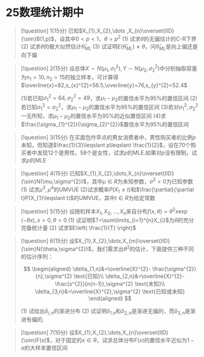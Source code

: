 # 25数理统计期中

> [!question] 1(15分)
> 已知$X_{1},X_{2},\dots ,X_{n}\overset{IID}{\sim}B(1,p)$，设其中$0<p<1$，$\theta=p^{2}$
> (1) 试求$\theta$的无偏估计的C-R下界
> (2) 试求$\theta$的极大似然估计$\hat\theta_{ML}$
> (3) 试证明$E(\hat{\theta}_{ML})\neq\theta$，问$\hat{\theta}_{ML}$是向上偏还是向下偏



> [!question] 2(15分)
> 设总体$X\sim N(\mu_{1},\sigma_{1}^{2}),Y\sim N(\mu_{2},\sigma_{2}^{2})$中分别抽取容量为$n_{1}=10,n_{2}=15$的独立样本，可计算得$\overline{x}=82,s_{x}^{2}=56.5,\overline{y}=76,s_{y}^{2}=52.4$
>
> (1)若已知$\sigma_{1}^{2}=64,\sigma_{2}^{2}=49$，求$\mu_{1}-\mu_{2}$的置信水平为95%的置信区间
> (2)若已知$\sigma_{1}^{2}=\sigma_{2}^{2}$，求$\mu_{1}-\mu_{2}$的置信水平为95%的置信区间
> (3)若对$\sigma_{1}^{2},\sigma_{2}^{2}$一无所知，求$\mu_{1}-\mu_{2}$的置信水平为95%的近似置信区间
> (4)求$\frac{\sigma_{1}^{2}}{\sigma_{2}^{2}}$置信水平为95%的置信区间




> [!question] 3(15分)
> 在买面包作早点的男女消费者中，男性购买者的比例$p$未知，但知道$\frac{1}{3}\leqslant p\leqslant  \frac{1}{2}$，设在70个购买者中发现12个是男性，58个是女性，试求$p$的MLE.如果对$p$没有限制，试求$p$的MLE



> [!question] 4(15分)
> 已知$X_{1},X_{2},\dots,X_{n}\overset{IID}{\sim}N(\mu,\sigma^{2})$，其中$\mu\in R$为未知参数，$\sigma^{2}>0$为已知参数
> (1) 试求$\mu^{3},\mu^{4}$的UMVUE
> (2)试求概率$P(X_{1}\leqslant t)$和$\frac{\partial}{\partial t}P(X_{1}\leqslant t)$的UMVUE，其中$t\in R$为给定常数



> [!question] 5(15分)
> 设随机样本$X_{1},X_{2},\dots,X_{n}$来自分布$f(x,\theta)=\theta^{2}x\exp(-\theta x),x>0,\theta>0$
> (1) 试证明$T=\sum\limits_{i=1}^{n}X_{i}$为$\theta$的充分完备统计量
> (2) 试求$E\left( \frac{1}{T} \right)$



> [!question] 6(15分)
> 设$X_{1},X_{2},\dots,X_{m}\overset{IID}{\sim}N(\theta,\sigma^{2})$，我们需求出$\theta^{2}$的估计，下面提供三种不同的估计序列：
>
> $$
> \begin{aligned}
> \delta_{1,n}&=\overline{X}^{2}- \frac{\sigma^{2}}{n},\sigma^{2} \text{已知}\\
> \delta_{2,n}&=\overline{X}^{2}- \frac{s^{2}}{n(n-1)},\sigma^{2} \text{未知}\\
> \delta_{3,n}&=\overline{X}^{2},\sigma^{2} \text{已知或未知}
> \end{aligned}
> $$
>
> (1) 试给出$\delta_{i,n}$的渐进分布
> (2) 试证明$\delta_{1.n}$和$\delta_{2,n}$是渐进无偏的，而$\delta_{3,n}$是渐进有偏的.




> [!question] 7(10分)
> 设$X_{1},X_{2},\dots,X_{n}\overset{IID}{\sim}F(x)$，对于固定的$x\in R$，试求总体分布$F(x)$的置信水平近似为$1-\alpha$的大样本置信区间





















